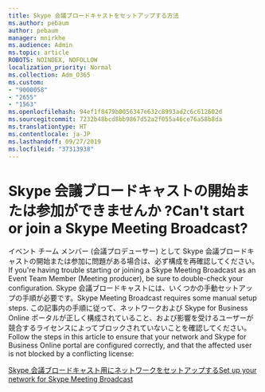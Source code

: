 ```yaml
---
title: Skype 会議ブロードキャストをセットアップする方法
ms.author: pebaum
author: pebaum
manager: mnirkhe
ms.audience: Admin
ms.topic: article
ROBOTS: NOINDEX, NOFOLLOW
localization_priority: Normal
ms.collection: Adm_O365
ms.custom:
- "9000058"
- "2655"
- "1563"
ms.openlocfilehash: 94ef1f8479b0056347e632c8993ad2c6c612602d
ms.sourcegitcommit: 7232b48bcd8bb9867d52a2f055a46ce76a58b8da
ms.translationtype: HT
ms.contentlocale: ja-JP
ms.lasthandoff: 09/27/2019
ms.locfileid: "37313938"
---
```

# <a name="cant-start-or-join-a-skype-meeting-broadcast"></a><span data-ttu-id="01909-102">Skype 会議ブロードキャストの開始または参加ができませんか ?</span><span class="sxs-lookup"><span data-stu-id="01909-102">Can't start or join a Skype Meeting Broadcast?</span></span>

<span data-ttu-id="01909-103">イベント チーム メンバー (会議プロデューサー) として Skype 会議ブロードキャストの開始または参加に問題がある場合は、必ず構成を再確認してください。</span><span class="sxs-lookup"><span data-stu-id="01909-103">If you're having trouble starting or joining a Skype Meeting Broadcast as an Event Team Member (Meeting producer), be sure to double-check your configuration.</span></span> <span data-ttu-id="01909-104">Skype 会議ブロードキャストには、いくつかの手動セットアップの手順が必要です。</span><span class="sxs-lookup"><span data-stu-id="01909-104">Skype Meeting Broadcast requires some manual setup steps.</span></span> <span data-ttu-id="01909-105">この記事内の手順に従って、ネットワークおよび Skype for Business Online ポータルが正しく構成されていること、および影響を受けるユーザーが競合するライセンスによってブロックされていないことを確認してください。</span><span class="sxs-lookup"><span data-stu-id="01909-105">Follow the steps in this article to ensure that your network and Skype for Business Online portal are configured correctly, and that the affected user is not blocked by a conflicting license:</span></span>

[<span data-ttu-id="01909-106">Skype 会議ブロードキャスト用にネットワークをセットアップする</span><span class="sxs-lookup"><span data-stu-id="01909-106">Set up your network for Skype Meeting Broadcast</span></span>](https://docs.microsoft.com/SkypeForBusiness/set-up-your-network-for-skype-meeting-broadcast/set-up-your-network-for-skype-meeting-broadcast)